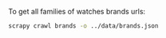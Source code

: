 To get all families of watches brands urls:

```bash
scrapy crawl brands -o ../data/brands.json
```
